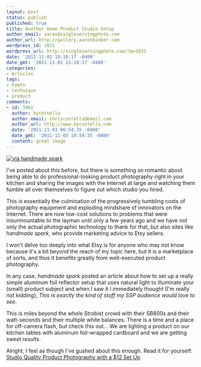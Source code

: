 ```yaml
---
layout: post
status: publish
published: true
title: Another Home Product Studio Setup
author_email: aaron@singleservingphoto.com
author_url: http://gallery.aaronbieber.com
wordpress_id: 1031
wordpress_url: http://singleservingphoto.com/?p=1031
date: '2011-11-02 19:18:17 -0400'
date_gmt: '2011-11-02 23:18:17 -0400'
categories:
- Articles
tags:
- howto
- technique
- product
comments:
- id: 3961
  author: bycostello
  author_email: chriscostello@email.com
  author_url: http://www.bycostello.com
  date: '2011-11-03 06:54:35 -0400'
  date_gmt: '2011-11-03 10:54:35 -0400'
  content: great image
---
```

[![via handmade
spark](/wp-content/uploads/2011/11/anderson-tabletop-studio.png "anderson-tabletop-studio")](/wp-content/uploads/2011/11/anderson-tabletop-studio.png)

I've posted about this before, but there is something so romantic about
being able to do professional-looking product photography right in your
kitchen and sharing the images with the Internet at large and watching
them fumble all over themselves to figure out which studio you hired.

This is essentially the culmination of the progressively tumbling costs
of photography equipment and exploding mindshare of innovators on the
Internet. There are now low-cost solutions to problems that were
insurmountable to the layman until only a few years ago and we have not
only the actual photographic technology to thank for that, but also
sites like _handmade spark_, who provide marketing advice to Etsy
sellers.

I won't delve too deeply into what Etsy is for anyone who may not know
because it's a bit beyond the reach of my topic here, but it is a
marketplace of sorts, and thus it benefits greatly from well-executed
product photography.

In any case, _handmade spark_ posted an article about how to set up a
really simple aluminum foil reflector setup that uses natural light to
illuminate your (small) product subject and when I saw it I immediately
thought (I'm really not kidding), _This is exactly the kind of stuff my
SSP audience would love to see_.

This is miles beyond the whole Strobist crowd with their SB800s and
their watt-seconds and their multiple white balances. There is a time
and a place for off-camera flash, but check this out... We are lighting
a product on our kitchen tables with aluminum foil-wrapped cardboard and
we are getting _sweet results_.

Alright, I feel as though I've gushed about this enough. Read it for
yourself: [Studio Quality Product Photography with a \$12 Set
Up](http://www.handmadespark.com/blog/studio-quality-product-photography-with-a-12-set-up-guest-post-from-via-u-photography-blog/)
